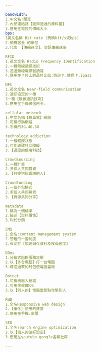 ```yaml
---

bandwidth:
1.中文名:頻寬
2.內部連結路【能夠通過的資料量】
3.應用在電視的傳輸大小
bps:
1英文名稱 Bit rate (簡稱bit/s或bps)
2.頻寬容量 的單位
3.代表 【傳輸速度】、資訊傳輸速率

RFID
1.英文全名 Radio Frequency IDentification
2.一種無線通訊技術
3.透過無線電訊號讀寫
4.應用在卡片上的晶片比如:悠遊卡.健保卡.ipass

NFC
1.英文全名 Near-field communication
2.通訊協定的一種
3一種【無線通訊技術】
4.應用在手機綁信用卡.

cellular network
1.中文名稱【蜂巢式】網路
2.可稱行動網路
3.手機的3G.4G.5G

technology addiction
1.一種健康狀態
2.可能導致社交障礙
3.【過度的使用科技】

Crowdsourcing 
1.一種計畫
2.多個人共同募資
3.【只提供給響應的人】

Crowdfunding
1.一個外包模式
2.多個人共同募資
3.【資源共同分享】

metadata
1.稱為一個標準
2.描述【資料屬性】
3.利於分類

CMS
1.全名:content management system
2.管理的一套制度
3.有助於【加速儲存資料及搜尋速度】

DDos 
1.分散式阻斷服務攻擊
2.以【多台電腦】打一台電腦
3.傳送過載的封包使電腦當機

Botnet
1.可稱機器人網路
2.可用來做DDOS
3.以【別人的】電腦當節點攻擊別人

RWD
1.全名Responsive web design
2.【優化】使用的裝置
3.應用在手機.桌電

SEO
1.全名search engine optimization
2.以【個人的偏好設定】
3.應用在youtube.google各類社群

---
```

